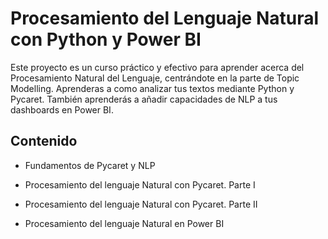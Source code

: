 # Procesamiento del Lenguaje Natural con Python y Power BI

Este proyecto es un curso práctico y efectivo para aprender acerca del Procesamiento Natural del Lenguaje, centrándote en la parte de Topic Modelling. Aprenderas a como analizar tus textos mediante Python y Pycaret. También aprenderás a añadir capacidades de NLP a tus dashboards en Power BI.

## Contenido

* Fundamentos de Pycaret y NLP

* Procesamiento del lenguaje Natural con Pycaret. Parte I

* Procesamiento del lenguaje Natural con Pycaret. Parte II

* Procesamiento del lenguaje Natural en Power BI
